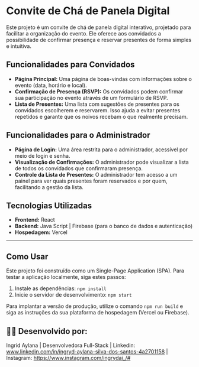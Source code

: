 # Convite de Chá de Panela Digital

Este projeto é um convite de chá de panela digital interativo, projetado para facilitar a organização do evento. Ele oferece aos convidados a possibilidade de confirmar presença e reservar presentes de forma simples e intuitiva.

## Funcionalidades para Convidados

* **Página Principal:** Uma página de boas-vindas com informações sobre o evento (data, horário e local).
* **Confirmação de Presença (RSVP):** Os convidados podem confirmar sua participação no evento através de um formulário de RSVP.
* **Lista de Presentes:** Uma lista com sugestões de presentes para os convidados escolherem e reservarem. Isso ajuda a evitar presentes repetidos e garante que os noivos recebam o que realmente precisam.

## Funcionalidades para o Administrador

* **Página de Login:** Uma área restrita para o administrador, acessível por meio de login e senha.
* **Visualização de Confirmações:** O administrador pode visualizar a lista de todos os convidados que confirmaram presença.
* **Controle da Lista de Presentes:** O administrador tem acesso a um painel para ver quais presentes foram reservados e por quem, facilitando a gestão da lista.

## Tecnologias Utilizadas

* **Frontend:** React
* **Backend:** Java Script | Firebase (para o banco de dados e autenticação)
* **Hospedagem:** Vercel

---

## Como Usar

Este projeto foi construído como um Single-Page Application (SPA). Para testar a aplicação localmente, siga estes passos:

1.  Instale as dependências:
    `npm install`
2.  Inicie o servidor de desenvolvimento:
    `npm start`

Para implantar a versão de produção, utilize o comando `npm run build` e siga as instruções da sua plataforma de hospedagem (Vercel ou Firebase).


## 🧑‍💻 Desenvolvido por:

Ingrid Aylana | Desenvolvedora Full-Stack | Linkedin: www.linkedin.com/in/ingryd-aylana-silva-dos-santos-4a2701158 | Instagram: https://www.instagram.com/ingrydai_/#
